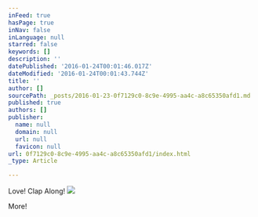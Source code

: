 ```yaml
---
inFeed: true
hasPage: true
inNav: false
inLanguage: null
starred: false
keywords: []
description: ''
datePublished: '2016-01-24T00:01:46.017Z'
dateModified: '2016-01-24T00:01:43.744Z'
title: ''
author: []
sourcePath: _posts/2016-01-23-0f7129c0-8c9e-4995-aa4c-a8c65350afd1.md
published: true
authors: []
publisher:
  name: null
  domain: null
  url: null
  favicon: null
url: 0f7129c0-8c9e-4995-aa4c-a8c65350afd1/index.html
_type: Article

---
```

Love! Clap Along!
![](https://s3-us-west-2.amazonaws.com/the-grid-img/p/02b9d93258c724f8eea83bebb242d6b125f53367.jpg)

More!